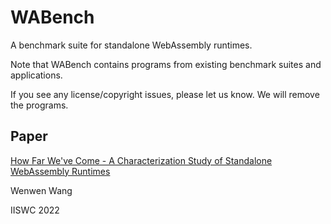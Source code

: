 # WABench

A benchmark suite for standalone WebAssembly runtimes.

Note that WABench contains programs from existing benchmark suites and applications.

If you see any license/copyright issues, please let us know. We will remove the programs.

## Paper

[How Far We've Come - A Characterization Study of Standalone WebAssembly Runtimes](https://cobweb.cs.uga.edu/~wenwen/papers/iiswc2022.pdf)

Wenwen Wang

IISWC 2022
